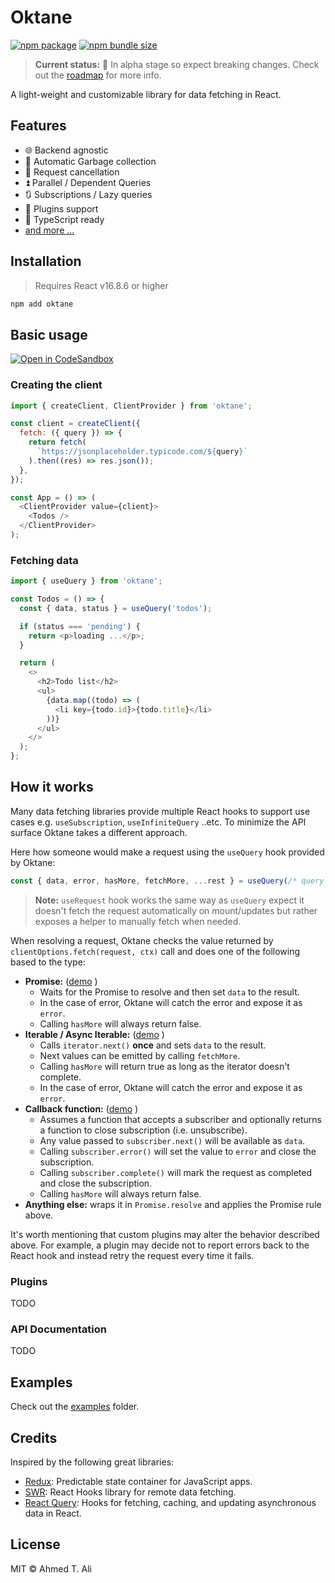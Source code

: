 # Oktane

[![npm package](https://badgen.net/npm/v/oktane)][npm]
[![npm bundle size](https://badgen.net/bundlephobia/minzip/oktane@latest)][bundlephobia]

> **Current status:** 🚧 In alpha stage so expect breaking changes. Check out the [roadmap](https://github.com/z0al/oktane/issues/3) for more info.

A light-weight and customizable library for data fetching in React.

## Features

- 🌐 Backend agnostic
- 🧹 Automatic Garbage collection
- 🔫 Request cancellation
- ⏫ Parallel / Dependent Queries
- 🔃 Subscriptions / Lazy queries
- 🔌 Plugins support
- 💙 TypeScript ready
- [and more ...](./examples)

## Installation

> Requires React v16.8.6 or higher

```sh
npm add oktane
```

## Basic usage

[![Open in CodeSandbox][csb]][basic-demo]

### Creating the client

```javascript
import { createClient, ClientProvider } from 'oktane';

const client = createClient({
  fetch: ({ query }) => {
    return fetch(
      `https://jsonplaceholder.typicode.com/${query}`
    ).then((res) => res.json());
  },
});

const App = () => (
  <ClientProvider value={client}>
    <Todos />
  </ClientProvider>
);
```

### Fetching data

```javascript
import { useQuery } from 'oktane';

const Todos = () => {
  const { data, status } = useQuery('todos');

  if (status === 'pending') {
    return <p>loading ...</p>;
  }

  return (
    <>
      <h2>Todo list</h2>
      <ul>
        {data.map((todo) => (
          <li key={todo.id}>{todo.title}</li>
        ))}
      </ul>
    </>
  );
};
```

## How it works

Many data fetching libraries provide multiple React hooks to support use cases e.g. `useSubscription`, `useInfiniteQuery` ..etc. To minimize the API surface Oktane takes a different approach.

Here how someone would make a request using the `useQuery` hook provided by Oktane:

```javascript
const { data, error, hasMore, fetchMore, ...rest } = useQuery(/* query */);
```

> **Note:** `useRequest` hook works the same way as `useQuery` expect it doesn't fetch the request automatically on mount/updates but rather exposes a helper to manually fetch when needed.

When resolving a request, Oktane checks the value returned by `clientOptions.fetch(request, ctx)` call and does one of the following based to the type:

- **Promise:** ([demo][basic-demo] )
  - Waits for the Promise to resolve and then set `data` to the result.
  - In the case of error, Oktane will catch the error and expose it as `error`.
  - Calling `hasMore` will always return false.
- **Iterable / Async Iterable:**  ([demo][infinite-demo] )
  - Calls `iterator.next()` **once** and sets `data` to the result.
  - Next values can be emitted by calling `fetchMore`.
  - Calling `hasMore` will return true as long as the iterator doesn't complete.
  - In the case of error, Oktane will catch the error and expose it as `error`.
- **Callback function:**  ([demo][subscription-demo] )
  - Assumes a function that accepts a subscriber and optionally returns a function to close subscription (i.e. unsubscribe).
  - Any value passed to `subscriber.next()` will be available as `data`.
  - Calling `subscriber.error()` will set the value to `error` and close the subscription.
  - Calling `subscriber.complete()` will mark the request as completed and close the subscription.
  - Calling `hasMore` will always return false.
- **Anything else:** wraps it in `Promise.resolve` and applies the Promise rule above.

It's worth mentioning that custom plugins may alter the behavior described above. For example, a plugin may decide not to report errors back to the React hook and instead retry the request every time it fails.

### Plugins

TODO

### API Documentation

TODO

## Examples

Check out the [examples](./examples) folder.

## Credits

Inspired by the following great libraries:

- [Redux][redux]: Predictable state container for JavaScript apps.
- [SWR][swr]: React Hooks library for remote data fetching.
- [React Query][react-query]: Hooks for fetching, caching, and updating asynchronous data in React.

## License

MIT © Ahmed T. Ali

[npm]: https://npm.im/oktane
[bundlephobia]: https://bundlephobia.com/result?p=oktane@latest
[redux]: https://github.com/reduxjs/redux
[swr]: https://github.com/zeit/swr
[react-query]: https://github.com/tannerlinsley/react-query/
[csb]: https://img.shields.io/badge/Open%20in-CodeSandbox-blue?style=flat-square&logo=codesandbox
[basic-demo]: https://codesandbox.io/s/github/z0al/oktane/tree/master/examples/basic
[infinite-demo]: https://codesandbox.io/s/github/z0al/oktane/tree/master/examples/infinite
[subscription-demo]: https://codesandbox.io/s/github/z0al/oktane/tree/master/examples/subscription

